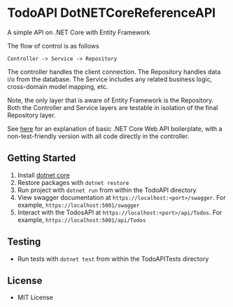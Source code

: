 # TodoAPI DotNETCoreReferenceAPI
A simple API on .NET Core with Entity Framework

The flow of control is as follows
```
Controller -> Service -> Repository
```

The controller handles the client connection. The Repository handles data i/o from the database. The Service includes any related business logic, cross-domain model mapping, etc.

Note, the only layer that is aware of Entity Framework is the Repository. Both the Controller and Service layers are testable in isolation of the final Repository layer.

See [here](https://docs.microsoft.com/en-us/aspnet/core/tutorials/first-web-api?view=aspnetcore-5.0&tabs=visual-studio-code) for an explanation of basic .NET Core Web API boilerplate, with a non-test-friendly version with all code directly in the controller.

## Getting Started
1. Install [dotnet core](https://dotnet.microsoft.com/download)
2. Restore packages with `dotnet restore`
3. Run project with `dotnet run` from within the TodoAPI directory
4. View swagger documentation at `https://localhost:<port>/swagger`. For example, `https://localhost:5001/swagger`
5. Interact with the TodosAPI at `https://localhost:<port>/api/Todos`. For example, `https://localhost:5001/api/Todos`

## Testing
* Run tests with `dotnet test` from within the TodoAPITests directory

## License
* MIT License